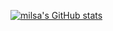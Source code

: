 [![milsa's GitHub stats](https://github-readme-stats.vercel.app/api?username=milsakim)](https://github.com/anuraghazra/github-readme-stats)
